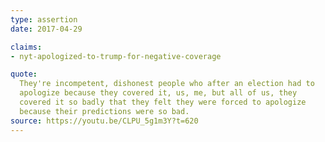 ```yaml
---
type: assertion
date: 2017-04-29

claims:
- nyt-apologized-to-trump-for-negative-coverage

quote:
  They're incompetent, dishonest people who after an election had to
  apologize because they covered it, us, me, but all of us, they
  covered it so badly that they felt they were forced to apologize
  because their predictions were so bad.
source: https://youtu.be/CLPU_5g1m3Y?t=620
---
```

